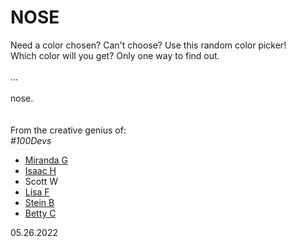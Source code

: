 # NOSE
Need a color chosen? Can't choose? Use this random color picker!
<br>Which color will you get? Only one way to find out.
<br>
<br>...
<br>
<br>nose.
<br>
<br>
<br>From the creative genius of:
<br><i>#100Devs</i>
<ul>
  <li><a href="https://github.com/Bringthekidz">Miranda G</a></li>
  <li><a href="https://github.com/IsaacHHB">Isaac H</a></li>
  <li>Scott W</li>
  <li><a href="https://github.com/lfrendahl">Lisa F</a></li>
  <li><a href="https://github.com/adamspersonaldeveloping">Stein B</a></li>
  <li><a href="https://github.com/FRUHD">Betty C</a></li>
</ul>
<span>05.26.2022</span>
